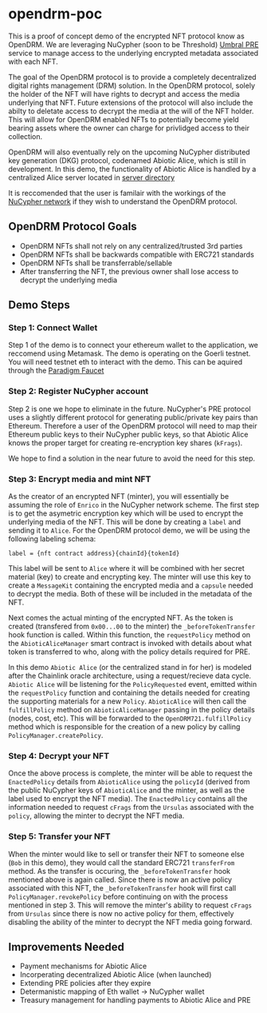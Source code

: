 # opendrm-poc

This is a proof of concept demo of the encrypted NFT protocol know as OpenDRM. We are leveraging NuCypher (soon to be Threshold) [Umbral PRE](https://www.nucypher.com/proxy-re-encryption) service to manage access to the underlying encrypted metadata associated with each NFT. 

The goal of the OpenDRM protocol is to provide a completely decentralized digital rights management (DRM) solution. In the OpenDRM protocol, solely the holder of the NFT will have rights to decrypt and access the media underlying that NFT. Future extensions of the protocol will also include the abilty to deletate access to decrypt the media at the will of the NFT holder. This will allow for OpenDRM enabled NFTs to potentially become yield bearing assets where the owner can charge for privlidged access to their collection. 

OpenDRM will also eventually rely on the upcoming NuCypher distributed key generation (DKG) protocol, codenamed Abiotic Alice, which is still in development. In this demo, the functionality of Abiotic Alice is handled by a centralized Alice server located in [server directory](server/)

It is reccomended that the user is familair with the workings of the [NuCypher network](https://docs.nucypher.com/en/latest/) if they wish to understand the OpenDRM protocol.

## OpenDRM Protocol Goals

- OpenDRM NFTs shall not rely on any centralized/trusted 3rd parties 
- OpenDRM NFTs shall be backwards compatible with ERC721 standards
- OpenDRM NFTs shall be transferrable/sellable
- After transferring the NFT, the previous owner shall lose access to decrypt the underlying media

## Demo Steps

### Step 1: Connect Wallet

Step 1 of the demo is to connect your ethereum wallet to the application, we reccomend using Metamask. The demo is operating on the Goerli testnet. You will need testnet eth to interact with the demo. This can be aquired through the [Paradigm Faucet](https://faucet.paradigm.xyz/)

### Step 2: Register NuCypher account

Step 2 is one we hope to eliminate in the future. NuCypher's PRE protocol uses a slightly different protocol for generating public/private key pairs than Ethereum. Therefore a user of the OpenDRM protocol will need to map their Ethereum public keys to their NuCypher public keys, so that Abiotic Alice knows the proper target for creating re-encryption key shares (`kFrags`). 

We hope to find a solution in the near future to avoid the need for this step.

### Step 3: Encrypt media and mint NFT

As the creator of an encrypted NFT (minter), you will essentially be assuming the role of `Enrico` in the NuCypher network scheme. The first step is to get the asymetric encryption key which will be used to encrypt the underlying media of the NFT. This will be done by creating a `label` and sending it to `Alice`. For the OpenDRM protocol demo, we will be using the following labeling schema:

```
label = {nft contract address}{chainId}{tokenId}
```

This label will be sent to `Alice` where it will be combined with her secret material (key) to create and encrypting key. The minter will use this key to create a `MessageKit` containing the encrypted media and a `capsule` needed to decrypt the media. Both of these will be included in the metadata of the NFT.

Next comes the actual minting of the encrypted NFT. As the token is created (transfered from `0x00...00` to the minter) the `_beforeTokenTransfer` hook function is called. Within this function, the `requestPolicy` method on the `AbioticAliceManager` smart contract is invoked with details about what token is transferred to who, along with the policy details required for PRE. 

In this demo `Abiotic Alice` (or the centralized stand in for her) is modeled after the Chainlink oracle architecture, using a request/recieve data cycle. `Abiotic Alice` will be listening for the `PolicyRequested` event, emitted within the `requestPolicy` function and containing the details needed for creating the supporting materials for a new `Policy`. `AbioticAlice` will then call the `fulfillPolicy` method on `AbioticAliceManager` passing in the policy details (nodes, cost, etc). This will be forwarded to the `OpenDRM721.fulfillPolicy` method which is responsible for the creation of a new policy by calling `PolicyManager.createPolicy`. 

### Step 4: Decrypt your NFT

Once the above process is complete, the minter will be able to request the `EnactedPolicy` details from `AbioticAlice` using the `policyId` (derived from the public NuCypher keys of `AbioticAlice` and the minter, as well as the label used to encrypt the NFT media). The `EnactedPolicy` contains all the information needed to request `cFrags` from the `Ursulas` associated with the `policy`, allowing the minter to decrypt the NFT media. 

### Step 5: Transfer your NFT

When the minter would like to sell or transfer their NFT to someone else (`Bob` in this demo), they would call the standard ERC721 `transferFrom` method. As the transfer is occuring, the `_beforeTokenTransfer` hook mentioned above is again called. Since there is now an active policy associated with this NFT, the `_beforeTokenTransfer` hook will first call `PolicyManager.revokePolicy` before continuing on with the process mentioned in step 3. This will remove the minter's ability to request `cFrags` from `Ursulas` since there is now no active policy for them, effectively disabling the ability of the minter to decrypt the NFT media going forward.

## Improvements Needed

- Payment mechanisms for Abiotic Alice
- Incorperating decentralized Abiotic Alice (when launched)
- Extending PRE policies after they expire
- Determanistic mapping of Eth wallet -> NuCypher wallet
- Treasury management for handling payments to Abiotic Alice and PRE
  

